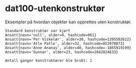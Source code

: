 # dat100-utenkonstruktør

Eksempler på hvordan objekter kan opprettes uten konstruktør. 

```
Standard konstruktør var kjørt
Ansatt{navn='null', alder=0, hashcode=961}
Ansatt{navn='Per Viskelær', alder=30, hashcode=1395502622}
Ansatt{navn='Atle Patle', alder=32, hashcode=853970873}
Ansatt{navn='Anne Ananas', alder=40, hashcode=-1865919199}
Ansatt{navn='Gunnar', alder=23, hashcode=2042824633}

Antall ganger konstruktører ble brukt: 1
```
